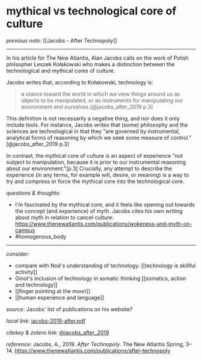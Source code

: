 # mythical vs technological core of culture

_previous note:_ [[Jacobs - After Technopoly]]

---

In his article for The New Atlantis, Alan Jacobs calls on the work of Polish philsopher Leszek Kołakowski who makes a distinction between the technological and mythical cores of culture. 

Jacobs writes that, according to Kołakowski, technology is:

> a stance toward the world in which we view things around us as objects to be manipulated, or as instruments for manipulating our environment and ourselves.[@jacobs_after_2019 p.3] 

This definition is not necessarily a negative thing, and nor does it only include tools. For instance, Jacobs writes that (some) philosophy and the sciences are technological in that they "are governed by instrumental, analytical forms of reasoning by which we seek some measure of control."[@jacobs_after_2019 p.3]

In contrast, the mythical core of culture is an aspect of experience "not subject to manipulation, because it is prior to our instrumental reasoning about our environment."[p.3] Crucially, any attempt to describe the experience (in any terms, for example will, desire, or meaning) is a way to try and compress or force the mythical core into the technological core.


_questions & thoughts:_

- I'm fascinated by the mythical core, and it feels like opening out towards the concept (and experience) of myth. Jacobs cites his own writing about myth in relation to cancel culture: <https://www.thenewatlantis.com/publications/wokeness-and-myth-on-campus>
- #homogenous_body 


--- 

_consider:_

- compare with Noë's understanding of technology: [[technology is skillful activity]]
- Ginot's inclusion of technology in somatic thinking [[somatics, action and technology]]
- [[finger pointing at the moon]]
- [[human experience and language]]


_source:_ Jacobs' list of publications on his website?

_local link:_ [jacobs-2019-after.pdf](hook://file/oKKri69FZ?p=c2tlbGxpcy9Eb3dubG9hZHM=&n=jacobs-2019-after.pdf)

_citekey & zotero link:_ [@jacobs_after_2019](zotero://select/items/1_S6KH2VJP)


_reference:_ Jacobs, A., 2019. _After Technopoly_. The New Atlantis Spring, 3–14. <https://www.thenewatlantis.com/publications/after-technopoly>


